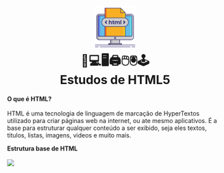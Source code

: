 <h1 align="center">
    <img src="./html.png" width="20%"/>
    <br>
    📱💻🖥🖨🖱🖲🕹
    <br>
    Estudos de HTML5
</h1>
<p>
    <b>O que é HTML?</b> <br><br>
    HTML é uma tecnologia de linguagem de marcação de HyperTextos utilizado para criar páginas web na internet, ou ate mesmo aplicativos. É a base para estruturar qualquer conteúdo a ser exibido, seja eles textos, titulos, listas, imagens, videos e muito mais.
</p>
<p>
    <b>Estrutura base de HTML</b> <br><br>
    <img src="https://user-images.githubusercontent.com/61126545/189680080-e4a5aa7c-66bf-4e75-bd3a-858d870d008e.png" width="30%"/>
</p>

